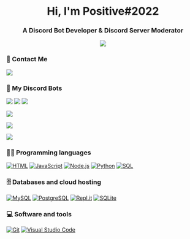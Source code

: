 
<h1  align="center">Hi, I'm Positive#2022 </h1>

<h3  font-size="20"  align="center">A Discord Bot Developer & Discord Server Moderator</h3>


<p  align="center">
<img  src="animation.gif">
</p>

### 📱 Contact Me

<p>
<a  href="https://discord.gg/QWKzWpdFZc"><img src="https://img.shields.io/badge/Discord-Positive%232022-blue?style=for-the-badge"></a>

### 🤖 My Discord Bots

<a  href="https://discord.com/api/oauth2/authorize?client_id=791249584085139456&redirect_uri=https%3A%2F%2Fdiscord.gg%2FQWKzWpdFZc&response_type=code&scope=identify%20bot%20applications.commands"><img src="https://img.shields.io/badge/Music%20Bot-Omniverse%201-red?style=for-the-badge"></a>
<a  href="https://discord.com/api/oauth2/authorize?client_id=794086856056373290&redirect_uri=https%3A%2F%2Fdiscord.gg%2FQWKzWpdFZc&response_type=code&scope=identify%20bot%20applications.commands"><img src="https://img.shields.io/badge/Music%20Bot-Omniverse%202-blue?style=for-the-badge"></a>
<a  href="https://discord.com/api/oauth2/authorize?client_id=798198608801431622&redirect_uri=https%3A%2F%2Fdiscord.gg%2FQWKzWpdFZc&response_type=code&scope=identify%20bot%20applications.commands"><img src="https://img.shields.io/badge/Music%20Bot-Omniverse%203-yellow?style=for-the-badge"></a>


<a  href="https://discord.com/api/oauth2/authorize?client_id=798198608801431622&redirect_uri=https%3A%2F%2Fdiscord.gg%2FQWKzWpdFZc&response_type=code&scope=identify%20bot%20applications.commands"><img src="https://img.shields.io/badge/Astrology%20Bot-Astronomni-purple?style=for-the-badge"></a>

<a  href="#"><img src="https://img.shields.io/badge/Music Bot-Coming Soon-gold?style=for-the-badge"></a>

<a  href="https://discord.com/api/oauth2/authorize?client_id=981225490012602378&permissions=17448626192&scope=applications.commands%20bot"><img src="https://img.shields.io/badge/Multipurpose Bot-Sugari-black?style=for-the-badge"></a>


### 👨‍💻 Programming languages

<p>
<a  href="https://github.com/search?q=user%3ADenverCoder1+language%3Ahtml"><img  alt="HTML"  src="https://img.shields.io/badge/HTML-E34F26.svg?logo=html5&logoColor=white"></a>
<a  href="https://github.com/search?q=user%3ADenverCoder1+language%3Ajavascript"><img  alt="JavaScript"  src="https://img.shields.io/badge/JavaScript-F7DF1E.svg?logo=javascript&logoColor=black"></a>
<a  href="https://github.com/search?q=user%3ADenverCoder1+language%3Ajavascript"><img  alt="Node.js"  src="https://img.shields.io/badge/Node.js-43853D.svg?logo=node.js&logoColor=white"></a>
<a  href="https://github.com/search?q=user%3ADenverCoder1+language%3Apython"><img  alt="Python"  src="https://img.shields.io/badge/Python-14354C.svg?logo=python&logoColor=white"></a>
<a  href="https://github.com/search?q=user%3ADenverCoder1+language%3Asql"><img  alt="SQL"  src="https://custom-icon-badges.herokuapp.com/badge/SQL-025E8C.svg?logo=database&logoColor=white"></a>
</p>

  
  
  

### 🗄️ Databases and cloud hosting

<p>
<a  href="#"><img  alt="MySQL"  src="https://img.shields.io/badge/MySQL-00f.svg?logo=mysql&logoColor=white"></a>
<a  href="#"><img  alt="PostgreSQL"  src ="https://img.shields.io/badge/PostgreSQL-316192.svg?logo=postgresql&logoColor=white"></a>
<a  href="#"><img  alt="Repl.it"  src="https://img.shields.io/badge/Repl.it-0D101E.svg?logo=Replit&logoColor=white"></a>
<a  href="#"><img  alt="SQLite"  src ="https://img.shields.io/badge/SQLite-07405e.svg?logo=sqlite&logoColor=white"></a>
</p>

  

### 💻 Software and tools

<p>
<a  href="#"><img  alt="Git"  src="https://img.shields.io/badge/Git-F05033.svg?style=for-the-badge?logo=git&logoColor=white"></a>
<a  href="#"><img  alt="Visual Studio Code"  src="https://img.shields.io/badge/Visual%20Studio%20Code-0078d7.svg?style=for-the-badge?logo=visual-studio-code&logoColor=white"></a>
</p>
